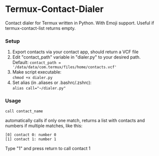 # Termux-Contact-Dialer
Contact dialer for Termux written in Python. With Emoji support.
Useful if termux-contact-list returns empty.

### Setup
1. Export contacts via your contact app, should return a VCF file
2. Edit "contact_path" variable in "dialer.py" to your desired path.<br>Default: ```contact_path = '/data/data/com.termux/files/home/contacts.vcf'```
3. Make script executable:<br>```chmod +x dialer.py```
4. Set alias (in .aliases or .bashrc/.zshrc):<br>```alias call="~/dialer.py"```

### Usage
```call contact_name```

automatically calls if only one match, returns a list with contacts and numbers if multiple matches, like this:

```
[0] contact 0: number 0
[1] contact 1: number 1
```

Type "1" and press return to call contact 1
